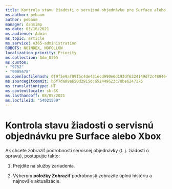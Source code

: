 ```yaml
---
title: Kontrola stavu žiadosti o servisnú objednávku pre Surface alebo Xbox
ms.author: pebaum
author: pebaum
manager: dansimp
ms.date: 03/16/2021
ms.audience: Admin
ms.topic: article
ms.service: o365-administration
ROBOTS: NOINDEX, NOFOLLOW
localization_priority: Priority
ms.collection: Adm_O365
ms.custom:
- "9752"
- "9005678"
ms.openlocfilehash: 0f9f5e9af09f5c4de431ecd990e6d193df6224149d72c48946425824ad60dd23
ms.sourcegitcommit: b5f7da89a650d2915dc652449623c78be6247175
ms.translationtype: HT
ms.contentlocale: sk-SK
ms.lasthandoff: 08/05/2021
ms.locfileid: "54021539"
---
```

# <a name="check-the-status-of-a-service-order-request-for-surface-or-xbox"></a>Kontrola stavu žiadosti o servisnú objednávku pre Surface alebo Xbox

Ak chcete zobraziť podrobnosti servisnej objednávky (t. j. žiadosti o opravu), postupujte takto:

1. Prejdite na služby zariadenia.

1. Výberom **položky Zobraziť** podrobnosti zobrazíte úplnú históriu a najnovšie aktualizácie.

